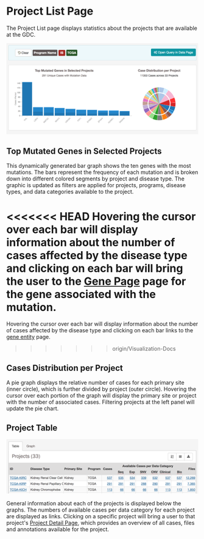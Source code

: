 # Project List Page

The Project List page displays statistics about the projects that are available at the GDC.  

[![Project List Graphs](images/GDC-PL-Graphs.png)](images/GDC-PL-Graphs.png "Click to see the full image.")

## Top Mutated Genes in Selected Projects

This dynamically generated bar graph shows the ten genes with the most mutations. The bars represent the frequency of each mutation and is broken down into different colored segments by project and disease type. The graphic is updated as filters are applied for projects, programs, disease types, and data categories available to the project.

<<<<<<< HEAD
Hovering the cursor over each bar will display information about the number of cases affected by the disease type and clicking on each bar will bring the user to the [Gene Page](GeneEntity.md) page for the gene associated with the mutation.
=======
Hovering the cursor over each bar will display information about the number of cases affected by the disease type and clicking on each bar links to the [gene entity](GeneEntity.md) page.
>>>>>>> origin/Visualization-Docs

## Cases Distribution per Project

A pie graph displays the relative number of cases for each primary site (inner circle), which is further divided by project (outer circle). Hovering the cursor over each portion of the graph will display the primary site or project with the number of associated cases. Filtering projects at the left panel will update the pie chart.

## Project Table

[![Project Table](images/GDC-PL-Table.png)](images/GDC-PL-Table.png "Click to see the full image.")

General information about each of the projects is displayed below the graphs. The numbers of available cases per data category for each project are displayed as links. Clicking on a specific project will bring a user to that project's [Project Detail Page](ProjectDetailPage.md), which provides an overview of all cases, files and annotations available for the project.
